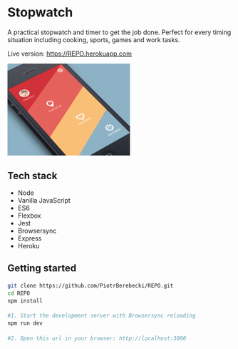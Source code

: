 # Stopwatch

A practical stopwatch and timer to get the job done. Perfect for every timing situation including cooking, sports, games and work tasks.

Live version: https://REPO.herokuapp.com

<img src="./src/graphics/screencast.gif" width="275px" height="auto">

## Tech stack
* Node
* Vanilla JavaScript
* ES6
* Flexbox
* Jest
* Browsersync
* Express
* Heroku

## Getting started

```sh
git clone https://github.com/PiotrBerebecki/REPO.git
cd REPO
npm install

#1. Start the development server with Browsersync reloading
npm run dev

#2. Open this url in your browser: http://localhost:3000
```
